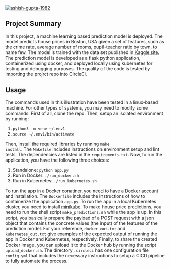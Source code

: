 [![ashish-gupta-1982](https://circleci.com/gh/ashish-gupta-1982/udacityproject4.svg?style=svg)](https://github.com/ashish-gupta-1982/UdacityProject4/tree/master)

## Project Summary

In this project, a machine learning based prediction model is deployed. The model predicts house prices in Boston, USA given a set of features, such as the crime rate, average number of rooms, pupil-teacher ratio by town, to name few. The model is trained with the data set published in <a href="https://www.kaggle.com/c/boston-housing" class="mw-redirect" title="Kaggle site">Kaggle site.</a> The prediction model is developed as a flask python application, containerized using docker, and deployed locally using kubernetes for testing and debugging purposes. The quality of the code is tested by importing the projrct repo into CircleCI.

## Usage

The commands used in this illustration have been tested in a linux-based machine. For other types of systems, you may need to modify some commands. First of all, clone the repo. Then, setup an isolated environment by running:

1. <code>python3 -m venv ~/.env1</code>
2. <code>source ~/.env1/bin/activate</code>

Then, install the required libraries by running <code>make install</code>. The `Makefile` includes instructions on environment setup and lint tests. The dependencies are listed in the <code>requirements.txt</code>. Now, to run the application, you have the following three choices:

1. Standalone: `python app.py`
2. Run in Docker: `./run_docker.sh`
3. Run in Kubernetes: `./run_kubernetes.sh`

To run the app in a Docker conatiner, you need to have a [Docker](https://www.docker.com) account and installation. The `Dockerfile` includes the instructions of how to containerize the application `app.py`. To run the app in a local Kubernetes cluster, you need to install [minikube](https://kubernetes.io/docs/tasks/tools/install-minikube/). To make house price predictions, you need to run the shell script `make_predictions.sh` while the app is up. In this script, you basically prepare the payload of a POST request with a json object that contains the concrete values (the input) of the features of the prediction model. For your reference, `docker_out.txt` and `kubernetes_out.txt` give examples of the expected output of running the app in Docker and Kubernetes, respectively. Finally, to share the created Docker image, you can upload it to the Docker hub by running the script `upload_docker.sh`. The directory `.circleci` has one configuration file `config.yml` that includes the necessary instructions to setup a CICD pipeline to fully automate the process.
